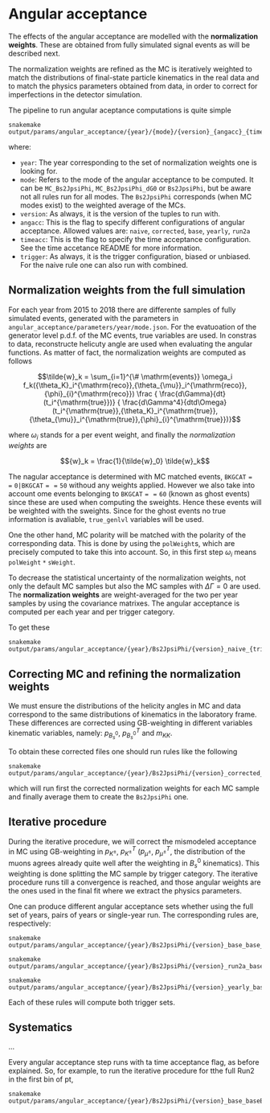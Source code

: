 # Angular acceptance

The effects of the angular acceptance are modelled with the __normalization weights__.
These are obtained from fully simulated signal events as will be described next.

The normalization weights are refined as the MC is iteratively weighted to match
the distributions of final-state particle kinematics in the real data and to match
the physics parameters obtained from data, in order to correct for imperfections
in the detector simulation.

The pipeline to run angular aceptance computations is quite simple
```
snakemake output/params/angular_acceptance/{year}/{mode}/{version}_{angacc}_{timeacc}_{trigger}.json
```
where:
* `year`: The year corresponding to the set of normalization weights one is looking for.
* `mode`: Refers to the mode of the angular acceptance to be computed. It can be `MC_Bs2JpsiPhi`, `MC_Bs2JpsiPhi_dG0` or `Bs2JpsiPhi`, but be aware not all rules run for all modes. The `Bs2JpsiPhi` corresponds (when MC modes exist) to the weighted average of the MCs.
* `version`: As always, it is the version of the tuples to run with.
* `angacc`: This is the flag to specify different configurations of angular acceptance. Allowed values are: `naive`, `corrected`, `base`, `yearly`, `run2a`
* `timeacc`: This is the flag to specify the time acceptance configuration. See the time accetance README for more information.
* `trigger`: As always, it is the trigger configuration, biased or unbiased. For the naive rule one can also run with combined.

## Normalization weights from the full simulation

For each year from 2015 to 2018 there are differente samples of fully simulated events,
generated with the parameters in $`\mathtt{angular\_acceptance/parameters/}`$`year`$`\mathtt{/}`$`mode`$`\mathtt{.json}`$. For
the evatuoation of the generator level p.d.f. of the MC events, true variables are used.
In constras to data, reconstructe helicuty angle are used when evaluating the angular
functions. As matter of fact, the normalization weights are computed as follows

```math
\tilde{w}_k =
\sum_{i=1}^{\# \mathrm{events}} \omega_i
f_k({\theta_K}_i^{\mathrm{reco}},{\theta_{\mu}}_i^{\mathrm{reco}},{\phi}_{i}^{\mathrm{reco}})
\frac
{ \frac{d\Gamma}{dt}(t_i^{\mathrm{true}})}
{ \frac{d\Gamma^4}{dtd\Omega}  (t_i^{\mathrm{true}},{\theta_K}_i^{\mathrm{true}},{\theta_{\mu}}_i^{\mathrm{true}},{\phi}_{i}^{\mathrm{true}})}
```

where $`\omega_i`$ stands for a per event weight, and finally the _normalization weights_ are

```math
{w}_k = \frac{1}{\tilde{w}_0} \tilde{w}_k
```

The nagular acceptance is determined with MC matched events, $`\mathtt{BKGCAT==0|BKGCAT==50}`$
withoud any weights applied. However we also take into account ome events belonging to $`\mathtt{BKGCAT==60}`$ (known as ghost events)
since these are used when computing the sweights. Hence these events will be weighted
with the sweights. Since for the ghost events no true information is avaliable, `true_genlvl`
variables will be used.

One the other hand, MC polarity will be matched with the polarity of the corresponding
data. This is done by using the $`\mathtt{polWeight}`$s, which are precisely computed to take
this into account. So, in this first step $`\omega_i`$ means $`\mathtt{polWeight*sWeight}`$.

To decrease the statistical uncertainty of the normalization weights, not only the
default MC samples but also the MC samples with $`\Delta\Gamma=0`$ are used. The __normalization
weights__ are weight-averaged for the two per year samples by using the covariance matrixes.
The angular acceptance is computed per each year and per trigger category.


To get these
```
snakemake output/params/angular_acceptance/{year}/Bs2JpsiPhi/{version}_naive_{trigger}.json
```


## Correcting MC and refining the normalization weights

We must ensure the distributions of the helicity angles in MC and data
correspond to the same distributions of kinematics in the laboratory frame.
These differences are corrected using GB-weighting in different variables
kinematic variables, namely: $`p_{B_s^0}`$, $`p_{B_s^0}^T`$ and $`m_{KK}`$.

To obtain these corrected files one should run rules like the following
```
snakemake output/params/angular_acceptance/{year}/Bs2JpsiPhi/{version}_corrected_{trigger}.json
```
which will run first the corrected normalization weights for each MC sample and
finally average them to create the `Bs2JpsiPhi` one.


## Iterative procedure

During the iterative procedure, we will correct the mismodeled acceptance in MC
using GB-weighting in $p_{K^{\pm}}$, $p_{K^{\pm}}^T$ ($p_{\mu^{\pm}}$,
$p_{\mu^{\pm}}^T$, the distribution of the muons agrees already quite well
after the weighting in $B_s^0$ kinematics). This weighting is done splitting
the MC sample by trigger category. The iterative procedure runs till a
convergence is reached, and those angular weights are the ones used in the
final fit where we extract the physics parameters.

One can produce different angular acceptance sets whether using the full set of
years, pairs of years or single-year run. The corresponding rules are, respectively:
```
snakemake output/params/angular_acceptance/{year}/Bs2JpsiPhi/{version}_base_base_{trigger}.json
```
```
snakemake output/params/angular_acceptance/{year}/Bs2JpsiPhi/{version}_run2a_base_{trigger}.json
```
```
snakemake output/params/angular_acceptance/{year}/Bs2JpsiPhi/{version}_yearly_base_{trigger}.json
```
Each of these rules will compute both trigger sets.


## Systematics

...


Every angular acceptance step runs with ta time acceptance flag, as before explained. So, for example, to run the iterative procedure for tthe full Run2 in the first bin of pt,
```
snakemake output/params/angular_acceptance/{year}/Bs2JpsiPhi/{version}_base_baseBinpt1_{trigger}.json
```
